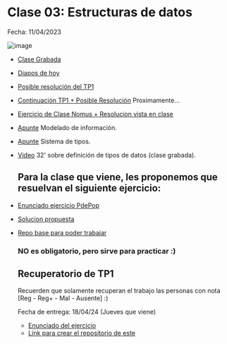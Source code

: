 # Clase 03: Estructuras de datos

Fecha: 11/04/2023

![image](https://github.com/pdepjm/bitacoras/assets/87919995/666ac8a5-8dea-4e22-b31e-2c41796c8ff2)

* [Clase Grabada](https://drive.google.com/file/d/1qImBB6Nu-zn-AQrZ5DSfLwGV6c74VL4v/view?usp=sharing)
* [Diapos de hoy](https://docs.google.com/presentation/d/1JtZzfINXaNt6SbWgqq7u2SeGDPLnTsokNKOxw_Jurcc/edit?usp=sharing)
* [Posible resolución del TP1](https://github.com/pdepjm/2024-f-tp1sueldo-asanzo/blob/main/src/Library.hs)
* [Continuación TP1 + Posible Resolución]() Proximamente...
* [Ejercicio de Clase Nomus + Resolucion vista en clase](https://github.com/pdepjm/2024-f-practica-nomus)
* [Apunte](https://docs.google.com/document/d/11C2UAbP70dP7sTID-ZxJm_a-5ypKxQUEuZr6GVk5yFI/edit) Modelado de información.
* [Apunte](https://docs.google.com/document/d/1q2o2zCBU2LOfJs3nWG7-r6SaFHCIU5c0M4CJNmqOIO0/edit) Sistema de tipos.
* [Video](https://www.youtube.com/watch?v=-nxoHX45o48&ab_channel=LucasSpigariol) 32' sobre definición de tipos de datos (clase grabada).

  ## Para la clase que viene, les proponemos que resuelvan el siguiente ejercicio:

* [Enunciado ejercicio PdePop](https://docs.google.com/document/d/1YSQqvULGcSTmLB9vcSMPWOABbtqqg8MS3zHinHD2f28/edit?usp=sharing)
* [Solucion propuesta](https://github.com/pdepjm/2024-f-practica-pdepop/blob/main/src/Library.hs)
* [Repo base para poder trabajar](https://github.com/pdepjm/2024-f-repoBase)

  ### NO es obligatorio, pero sirve para practicar :)

  ## Recuperatorio de TP1
    Recuerden que solamente recuperan el trabajo las personas con nota [Reg - Reg+ - Mal - Ausente] :)

    Fecha de entrega: 18/04/24 (Jueves que viene)
    
  * [Enunciado del ejercicio](https://docs.google.com/document/d/1PfexwewKen_KTuM-tUjftch7E3LiCH7r4Jy-0MLL4AM/edit?usp=drivesdk)
  * [Link para crear el repositorio de este](https://classroom.github.com/a/IQ0cbQHJ)

  
